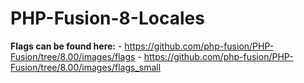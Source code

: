 PHP-Fusion-8-Locales
=================

**Flags can be found here:**
    - https://github.com/php-fusion/PHP-Fusion/tree/8.00/images/flags
    - https://github.com/php-fusion/PHP-Fusion/tree/8.00/images/flags_small
